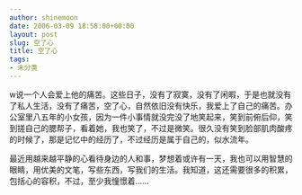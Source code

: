 ```yaml
---
author: shinemoon
date: 2006-03-09 18:58:00+00:00
layout: post
slug: 空了心
title: 空了心
tags:
- 未分类
---
```


w说一个人会爱上他的痛苦。这些日子，没有了寂寞，没有了闲暇，于是也就没有了私人生活，没有了痛苦，空了心，自然依旧没有快乐，我爱上了自己的痛苦。办公室里八五年的小女孩，因为一件小事情就没完没了地笑起来，笑到前俯后仰，笑到搓自己的腮帮子，看着她，我也笑了，不过是微笑。很久没有笑到脸部肌肉酸疼的时候了，那是记忆中的经历了，不过经历是属于自己的，似水流年。  
  
最近用越来越平静的心看待身边的人和事，梦想着或许有一天，我也可以用智慧的眼睛，用优美的文笔，写些东西，写我们的生活。我知道，这还需要很多的积累，包括心的容积，不过，至少我憧憬着……
